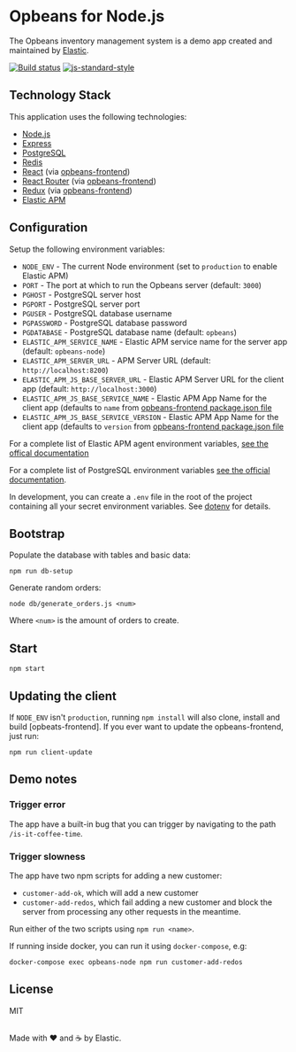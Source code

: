 # Opbeans for Node.js

The Opbeans inventory management system is a demo app created and
maintained by [Elastic](https://elastic.co).

[![Build status](https://travis-ci.org/elastic/opbeans-node.svg?branch=master)](https://travis-ci.org/elastic/opbeans-node)
[![js-standard-style](https://img.shields.io/badge/code%20style-standard-brightgreen.svg?style=flat)](https://github.com/feross/standard)

## Technology Stack

This application uses the following technologies:

- [Node.js](https://nodejs.org)
- [Express](http://expressjs.com)
- [PostgreSQL](https://www.postgresql.org)
- [Redis](https://redis.io)
- [React](https://facebook.github.io/react/) (via [opbeans-frontend])
- [React Router](https://github.com/ReactTraining/react-router) (via
  [opbeans-frontend])
- [Redux](https://github.com/reactjs/redux) (via [opbeans-frontend])
- [Elastic APM](https://www.elastic.co/solutions/apm)

## Configuration

Setup the following environment variables:

- `NODE_ENV` - The current Node environment (set to `production` to
  enable Elastic APM)
- `PORT` - The port at which to run the Opbeans server (default: `3000`)
- `PGHOST` - PostgreSQL server host
- `PGPORT` - PostgreSQL server port
- `PGUSER` - PostgreSQL database username
- `PGPASSWORD` - PostgreSQL database password
- `PGDATABASE` - PostgreSQL database name (default: `opbeans`)
- `ELASTIC_APM_SERVICE_NAME` - Elastic APM service name for the server
  app (default: `opbeans-node`)
- `ELASTIC_APM_SERVER_URL` - APM Server URL (default:
  `http://localhost:8200`)
- `ELASTIC_APM_JS_BASE_SERVER_URL` - Elastic APM Server URL for the
  client app (default: `http://localhost:3000`)
- `ELASTIC_APM_JS_BASE_SERVICE_NAME` - Elastic APM App Name for the
  client app (defaults to `name` from [opbeans-frontend package.json
  file](https://github.com/elastic/opbeans-frontend/blob/master/package.json)
- `ELASTIC_APM_JS_BASE_SERVICE_VERSION` - Elastic APM App Name for the
  client app (defaults to `version` from [opbeans-frontend package.json
  file](https://github.com/elastic/opbeans-frontend/blob/master/package.json)

For a complete list of Elastic APM agent environment variables, [see the
offical
documentation](https://www.elastic.co/guide/en/apm/agent/nodejs/current/agent-api.html#apm-start)

For a complete list of PostgreSQL environment variables [see the
official
documentation](https://www.postgresql.org/docs/9.5/static/libpq-envars.html).

In development, you can create a `.env` file in the root of the project
containing all your secret environment variables. See
[dotenv](https://github.com/motdotla/dotenv) for details.

## Bootstrap

Populate the database with tables and basic data:

```
npm run db-setup
```

Generate random orders:

```
node db/generate_orders.js <num>
```

Where `<num>` is the amount of orders to create.

## Start

```
npm start
```

## Updating the client

If `NODE_ENV` isn't `production`, running `npm install` will also clone,
install and build [opbeats-frontend]. If you ever want to update the
opbeans-frontend, just run:

```
npm run client-update
```

## Demo notes

### Trigger error

The app have a built-in bug that you can trigger by navigating to the
path `/is-it-coffee-time`.

### Trigger slowness

The app have two npm scripts for adding a new customer:

- `customer-add-ok`, which will add a new customer
- `customer-add-redos`, which fail adding a new customer and block the
  server from processing any other requests in the meantime.

Run either of the two scripts using `npm run <name>`.

If running inside docker, you can run it using `docker-compose`, e.g:

```
docker-compose exec opbeans-node npm run customer-add-redos
```

## License

MIT

<br>Made with ♥️ and ☕️ by Elastic.

[opbeans-frontend]: https://github.com/elastic/opbeans-frontend
